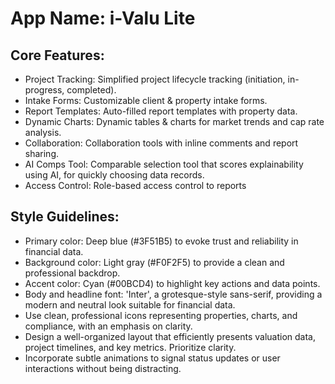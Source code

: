 # **App Name**: i-Valu Lite

## Core Features:

- Project Tracking: Simplified project lifecycle tracking (initiation, in-progress, completed).
- Intake Forms: Customizable client & property intake forms.
- Report Templates: Auto-filled report templates with property data.
- Dynamic Charts: Dynamic tables & charts for market trends and cap rate analysis.
- Collaboration: Collaboration tools with inline comments and report sharing.
- AI Comps Tool: Comparable selection tool that scores explainability using AI, for quickly choosing data records.
- Access Control: Role-based access control to reports

## Style Guidelines:

- Primary color: Deep blue (#3F51B5) to evoke trust and reliability in financial data.
- Background color: Light gray (#F0F2F5) to provide a clean and professional backdrop.
- Accent color: Cyan (#00BCD4) to highlight key actions and data points.
- Body and headline font: 'Inter', a grotesque-style sans-serif, providing a modern and neutral look suitable for financial data.
- Use clean, professional icons representing properties, charts, and compliance, with an emphasis on clarity.
- Design a well-organized layout that efficiently presents valuation data, project timelines, and key metrics. Prioritize clarity.
- Incorporate subtle animations to signal status updates or user interactions without being distracting.